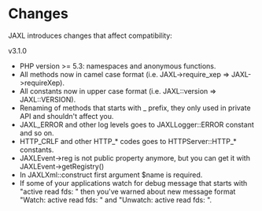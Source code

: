 Changes
=======

JAXL introduces changes that affect compatibility:

v3.1.0

* PHP version >= 5.3: namespaces and anonymous functions.
* All methods now in camel case format (i.e. JAXL->require_xep => JAXL->requireXep).
* All constants now in upper case format (i.e. JAXL::version => JAXL::VERSION).
* Renaming of methods that starts with _ prefix, they only used in private API
  and shouldn't affect you.
* JAXL_ERROR and other log levels goes to JAXLLogger::ERROR constant and so on.
* HTTP_CRLF and other HTTP_* codes goes to HTTPServer::HTTP_* constants.
* JAXLEvent->reg is not public property anymore, but you can get
  it with JAXLEvent->getRegistry()
* In JAXLXml::construct first argument $name is required.
* If some of your applications watch for debug message that starts with
  "active read fds: " then you've warned about new message format
  "Watch: active read fds: " and "Unwatch: active read fds: ".
